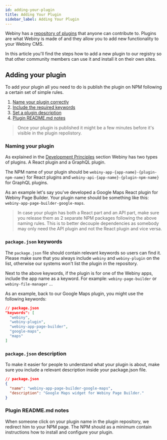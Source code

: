 ```yaml
---
id: adding-your-plugin
title: Adding Your Plugin
sidebar_label: Adding Your Plugin
---
```


Webiny has a [repository of plugins](https://www.webiny.com/plugins) that anyone can contribute to. Plugins are what Webiny is made of and they allow you to add new functionality to your Webiny CMS. 

In this article you'll find the steps how to add a new plugin to our registry so that other community members can use it and install it on their own sites.

## Adding your plugin

To add your plugin all you need to do is publish the plugin on NPM following a certain set of simple rules.

1. [Name your plugin correctly](#naming-your-plugin)
2. [Include the required keywords](#packagejson-keywords)
3. [Set a plugin description](#packagejson-description)
4. [Plugin README.md notes](#plugin-readmemd-notes)

> Once your plugin is published it might be a few minutes before it's visible in the plugin repolistory.

### Naming your plugin

As explained in the [Development Principles](get-started/development-principles.md) section Webiny has two types of plugins. A React plugin and a GraphQL plugin. 

The NPM name of your plugin should be `webiny-app-{app-name}-{plugin-npm-name}` for React plugins and `webiny-api-{app-name}-{plugin-npm-name}` for GraphQL plugins. 

As an example let's say you've developed a Google Maps React plugin for Webiny Page Builder. Your plugin name should be something like this: `webiny-app-page-builder-google-maps`.

> In case your plugin has both a React part and an API part, make sure you release them as 2 separate NPM packages following the above naming rules. This is to better decouple dependencies as somebody may only need the API plugin and not the React plugin and vice versa.

### `package.json` keywords
The `package.json` file should contain relevant keywords so users can find it. Please make sure that you always include `webiny` and `webiny-plugin` on the list, otherwise our systems won't list the plugin in the repository.

Next to the above keywords, if the plugin is for one of the Webiny apps, include the app name as a keyword. For example: `webiny-page-builder` or `webiny-file-manager` ... 

As an example, back to our Google Maps plugin, you might use the following keywords:
```json
// package.json
"keywords": [
  "webiny",
  "webiny-plugin",
  "webiny-app-page-builder",
  "google-maps",
  "maps"
]
```

### `package.json` description
To make it easier for people to understand what your plugin is about, make sure you include a relevant description inside your package.json file. 

```json
// package.json
{
  "name": "webiny-app-page-builder-google-maps",
  "description": "Google Maps widget for Webiny Page Builder."
}
```

### Plugin README.md notes

When someone click on your plugin name in the plugin repository, we redirect him to your NPM page. 
The NPM should as a minimum contain instructions how to install and configure your plugin. 

